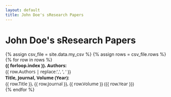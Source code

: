 ```yaml
---
layout: default
title: John Doe's sResearch Papers
---
```

<div>
  <h1>John Doe's sResearch Papers</h1>
  <!-- Display the research papers for John Doe -->
{% assign csv_file = site.data.my_csv %}
{% assign rows = csv_file.rows %}
{% for row in rows %}
<div style="font-family: 'Open Sans', sans-serif;">
  <div style="font-weight: bold;">
    {{ forloop.index }}. Authors:
  </div>
  <div>
    {{ row.Authors | replace:',', ', ' }}
  </div>
  <div style="font-weight: bold;">
    Title, Journal, Volume (Year):
  </div>
  <div>
    {{ row.Title }}, {{ row.Journal }}, {{ row.Volume }} ({{ row.Year }})
  </div>
</div>
{% endfor %}
</div>

